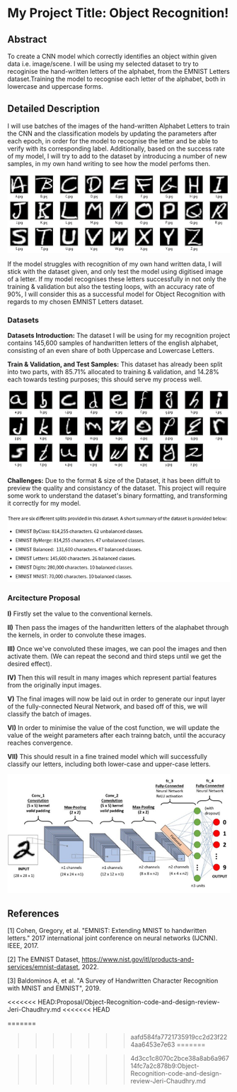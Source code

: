# My Project Title: Object Recognition!

## Abstract

To create a CNN model which correctly identifies an object within given data i.e. image/scene. 
I will be using my selected dataset to try to recoginise the hand-written letters of the alphabet, from the EMNIST Letters dataset.Training the model to recognise each letter of the alphabet, both in lowercase and uppercase forms.

## Detailed Description

I will use batches of the images of the hand-written Alphabet Letters to train the CNN and the classification models by updating the parameters after each epoch, in order for the model to recognise the letter and be able to verify with its corresponding label. Additionally, based on the success rate of my model, I will try to add to the dataset by introducing a number of new samples, in my own hand writing to see how the model perfoms then.

![alt text](1.png)

If the model struggles with recognition of my own hand written data, I will stick with the dataset given, and only test the model using digitised image of a letter. If my model recognises these letters successfully in not only the training & validation but also the testing loops, with an accuracy rate of 90%, I will consider this as a successful model for Object Recognition with regards to my chosen EMNIST Letters dataset.


### Datasets
**Datasets Introduction:** The dataset I will be using for my recognition project contains 145,600 samples of handwritten letters of the english alphabet, consisting of an even share of both Uppercase and Lowercase Letters. 

**Train & Validation, and Test Samples:** This dataset has already been split into two parts, with 85.71% allocated to training & validation, and 14.28% each towards testing purposes; this should serve my process well.

![alt text](2.png)


**Challenges:** Due to the format & size of the Dataset, it has been diffult to preview the quality and consistancy of the dataset. This project will require some work to understand the dataset's binary formatting, and transforming it correctly for my model.

![alt text](3.png)


### Arcitecture Proposal

**I)** Firstly set the value to the conventional kernels.

**II)** Then pass the images of the handwritten letters of the alaphabet through the kernels, in order to convolute these images.

**III)** Once we've convoluted these images, we can pool the images and then activate them. (We can repeat the second and third steps until we get the desired effect).

**IV)** Then this will result in many images which represent partial features from the originally input images.

**V)** The final images will now be laid out in order to generate our input layer of the fully-connected Neural Network, and based off of this, we will classify the batch of images.

**VI)** In order to minimise the value of the cost function, we will update the value of the weight parameters after each trainng batch, until the accuracy reaches convergence.

**VII)** This should result in a fine trained model which will successfully classify our letters, including both lower-case and upper-case letters.

          
![alt text](4.jpeg)

## References

[1] Cohen, Gregory, et al. "EMNIST: Extending MNIST to handwritten letters." 2017 international joint conference on neural networks (IJCNN). IEEE, 2017.

[2] The EMNIST Dataset, https://www.nist.gov/itl/products-and-services/emnist-dataset, 2022.

[3] Baldominos A, et al. "A Survey of Handwritten Character Recognition with MNIST and EMNIST", 2019. 


<<<<<<< HEAD:Proposal/Object-Recognition-code-and-design-review-Jeri-Chaudhry.md
<<<<<<< HEAD


=======
>>>>>>> aafd584fa7721735919cc2d23f224aa6453e7e63
=======


>>>>>>> 4d3cc1c8070c2bce38a8ab6a96714fc7a2c878b9:Object-Recognition-code-and-design-review-Jeri-Chaudhry.md
